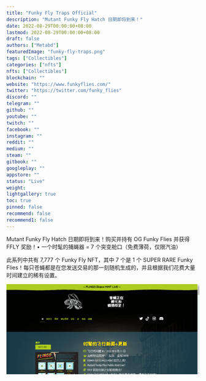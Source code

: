 ```yaml
---
title: "Funky Fly Traps Official"
description: "Mutant Funky Fly Hatch 日期即将到来！"
date: 2022-08-29T00:00:00+08:00
lastmod: 2022-08-29T00:00:00+08:00
draft: false
authors: ["Metabd"]
featuredImage: "funky-fly-traps.png"
tags: ["Collectibles"]
categories: ["nfts"]
nfts: ["Collectibles"]
blockchain: ""
website: "https://www.funkyflies.com/"
twitter: "https://twitter.com/funky_flies"
discord: ""
telegram: ""
github: ""
youtube: ""
twitch: ""
facebook: ""
instagram: ""
reddit: ""
medium: ""
steam: ""
gitbook: ""
googleplay: ""
appstore: ""
status: "Live"
weight: 
lightgallery: true
toc: true
pinned: false
recommend: false
recommend1: false
---
```

Mutant Funky Fly Hatch 日期即将到来！购买并持有 OG Funky Flies 并获得 FFLY 奖励！• 一个时髦的捕蝇器 = 7 个突变舱口（免费薄荷，仅限汽油）

此系列中共有 7,777 个 Funky Fly NFT，其中 7 个是 1 个 SUPER RARE Funky Flies！每只苍蝇都是在您发送交易的那一刻随机生成的，并且根据我们花费大量时间建立的稀有设置。

![nft](423132321123_new.png)